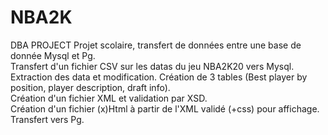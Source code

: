 # NBA2K
DBA PROJECT
Projet scolaire, transfert de données entre une base de donnée Mysql et Pg. \
Transfert d'un fichier CSV sur les datas du jeu NBA2K20 vers Mysql. \
Extraction des data et modification. Création de 3 tables (Best player by position, player description, draft info). \
Création d'un fichier XML et validation par XSD. \
Création d'un fichier (x)Html à partir de l'XML validé (+css) pour affichage. \
Transfert vers Pg. 
